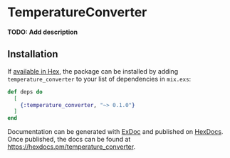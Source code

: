 # TemperatureConverter

**TODO: Add description**

## Installation

If [available in Hex](https://hex.pm/docs/publish), the package can be installed
by adding `temperature_converter` to your list of dependencies in `mix.exs`:

```elixir
def deps do
  [
    {:temperature_converter, "~> 0.1.0"}
  ]
end
```

Documentation can be generated with [ExDoc](https://github.com/elixir-lang/ex_doc)
and published on [HexDocs](https://hexdocs.pm). Once published, the docs can
be found at <https://hexdocs.pm/temperature_converter>.


